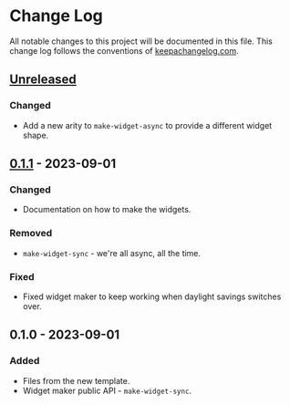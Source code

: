 # Change Log
All notable changes to this project will be documented in this file. This change log follows the conventions of [keepachangelog.com](http://keepachangelog.com/).

## [Unreleased]
### Changed
- Add a new arity to `make-widget-async` to provide a different widget shape.

## [0.1.1] - 2023-09-01
### Changed
- Documentation on how to make the widgets.

### Removed
- `make-widget-sync` - we're all async, all the time.

### Fixed
- Fixed widget maker to keep working when daylight savings switches over.

## 0.1.0 - 2023-09-01
### Added
- Files from the new template.
- Widget maker public API - `make-widget-sync`.

[Unreleased]: https://sourcehost.site/your-name/clojure-challenge/compare/0.1.1...HEAD
[0.1.1]: https://sourcehost.site/your-name/clojure-challenge/compare/0.1.0...0.1.1
